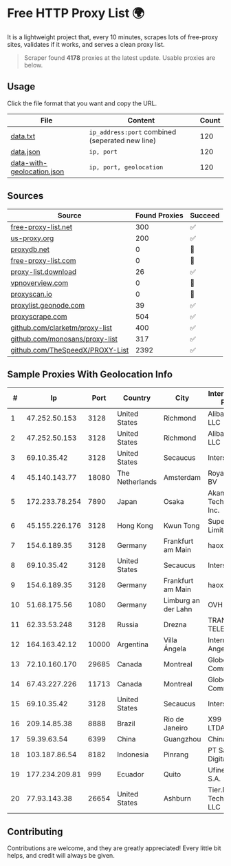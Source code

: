 
# Free HTTP Proxy List 🌍

It is a lightweight project that, every 10 minutes, scrapes lots of free-proxy sites, validates if it works, and serves a clean proxy list.


> Scraper found **4178** proxies at the latest update. Usable proxies are below.

## Usage

Click the file format that you want and copy the URL.


|File|Content|Count|
|----|-------|-----|
|[data.txt](https://raw.githubusercontent.com/themiralay/Proxy-List-World/master/data.txt)|`ip_address:port` combined (seperated new line)|120|
|[data.json](https://raw.githubusercontent.com/themiralay/Proxy-List-World/master/data.json)|`ip, port`|120|
|[data-with-geolocation.json](https://raw.githubusercontent.com/themiralay/Proxy-List-World/master/data-with-geolocation.json)|`ip, port, geolocation`|120|

## Sources

|Source|Found Proxies|Succeed|
|------|-------------|-------|
|[free-proxy-list.net](https://free-proxy-list.net)|300|✅|
|[us-proxy.org](https://www.us-proxy.org)|200|✅|
|[proxydb.net](http://proxydb.net)|0|🚫|
|[free-proxy-list.com](https://free-proxy-list.com/?page=&port=&type%5B%5D=http&type%5B%5D=https&up_time=0&search=Search)|0|🚫|
|[proxy-list.download](https://www.proxy-list.download/HTTP)|26|✅|
|[vpnoverview.com](https://vpnoverview.com/privacy/anonymous-browsing/free-proxy-servers)|0|🚫|
|[proxyscan.io](https://www.proxyscan.io)|0|🚫|
|[proxylist.geonode.com](https://proxylist.geonode.com/api/proxy-list?limit=300&page=1&sort_by=lastChecked&sort_type=desc&protocols=http,https)|39|✅|
|[proxyscrape.com](https://api.proxyscrape.com/v2/?request=displayproxies&protocol=http&timeout=10000&country=all&ssl=all&anonymity=all)|504|✅|
|[github.com/clarketm/proxy-list](https://raw.githubusercontent.com/clarketm/proxy-list/master/proxy-list-raw.txt)|400|✅|
|[github.com/monosans/proxy-list](https://raw.githubusercontent.com/monosans/proxy-list/main/proxies/http.txt)|317|✅|
|[github.com/TheSpeedX/PROXY-List](https://raw.githubusercontent.com/TheSpeedX/PROXY-List/master/http.txt)|2392|✅|


## Sample Proxies With Geolocation Info

|#|Ip|Port|Country|City|Internet Service Provider|
|-|--|----|-------|----|-------------------------|
|1|47.252.50.153|3128|United States|Richmond|Alibaba Cloud LLC|
|2|47.252.50.153|3128|United States|Richmond|Alibaba Cloud LLC|
|3|69.10.35.42|3128|United States|Secaucus|Interserver, Inc|
|4|45.140.143.77|18080|The Netherlands|Amsterdam|RoyaleHosting BV|
|5|172.233.78.254|7890|Japan|Osaka|Akamai Technologies, Inc.|
|6|45.155.226.176|3128|Hong Kong|Kwun Tong|Superhub Limited|
|7|154.6.189.35|3128|Germany|Frankfurt am Main|haoxiangyun|
|8|69.10.35.42|3128|United States|Secaucus|Interserver, Inc|
|9|154.6.189.35|3128|Germany|Frankfurt am Main|haoxiangyun|
|10|51.68.175.56|1080|Germany|Limburg an der Lahn|OVH SAS|
|11|62.33.53.248|3128|Russia|Drezna|TRANS-TELECOM|
|12|164.163.42.12|10000|Argentina|Villa Ángela|Interret Villa Angela SRL|
|13|72.10.160.170|29685|Canada|Montreal|GloboTech Communications|
|14|67.43.227.226|11713|Canada|Montreal|GloboTech Communications|
|15|69.10.35.42|3128|United States|Secaucus|Interserver, Inc|
|16|209.14.85.38|8888|Brazil|Rio de Janeiro|X99 INTERNET LTDA.|
|17|59.39.63.54|6399|China|Guangzhou|Chinanet|
|18|103.187.86.54|8182|Indonesia|Pinrang|PT Satunol Digital Teknologi|
|19|177.234.209.81|999|Ecuador|Quito|Ufinet Panama S.A.|
|20|77.93.143.38|26654|United States|Ashburn|Tier.Net Technologies LLC|



## Contributing

Contributions are welcome, and they are greatly appreciated! Every
little bit helps, and credit will always be given.

